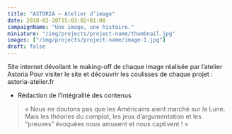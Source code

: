 ```yaml
---
title: "ASTORIA – Atelier d’image"
date: 2018-02-28T15:03:02+01:00
campaignName: "Une image, une histoire."
miniature: "/img/projects/project-name/thumbnail.jpg"
images: ["/img/projects/project-name/image-1.jpg"]
draft: false
---
```


Site internet dévoilant le making-off de chaque image réalisée par l’atelier Astoria
Pour visiter le site et découvrir les coulisses de chaque projet :
astoria-atelier.fr

- Rédaction de l’intégralité des contenus

> « Nous ne doutons pas que les Américains aient marché sur la Lune. Mais les
théories du complot, les jeux d’argumentation et les “preuves” évoquées nous
amusent et nous captivent ! »
